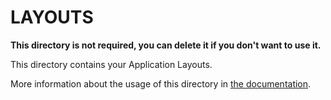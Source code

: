 # LAYOUTS

**This directory is not required, you can delete it if you don't want to use it.**

This directory contains your Application Layouts.

More information about the usage of this directory in [the documentation](https://nuxtjs.org/guide/views#layouts).
        